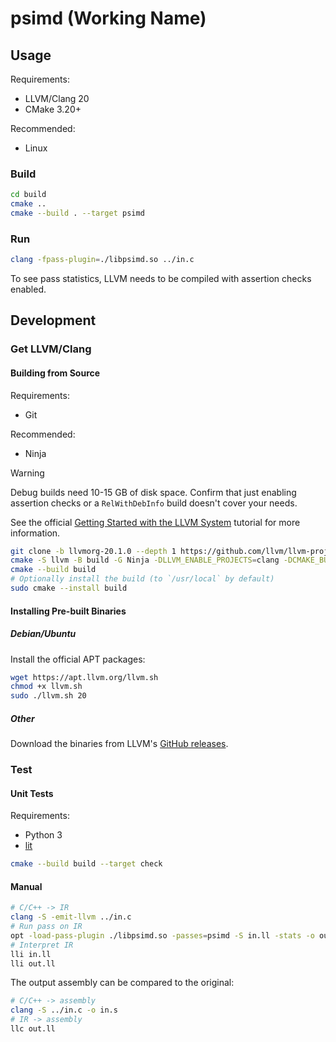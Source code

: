 # psimd (Working Name)

## Usage

Requirements:
- LLVM/Clang 20
- CMake 3.20+

Recommended:
- Linux

### Build

```bash
cd build
cmake ..
cmake --build . --target psimd
```

### Run

```bash
clang -fpass-plugin=./libpsimd.so ../in.c
```

To see pass statistics, LLVM needs to be compiled with assertion checks enabled.

## Development

### Get LLVM/Clang

#### Building from Source

Requirements:
- Git

Recommended:
- Ninja

> [!WARNING]
> Debug builds need 10-15 GB of disk space. Confirm that just enabling assertion
> checks or a `RelWithDebInfo` build doesn't cover your needs.

See the official
[Getting Started with the LLVM System](https://llvm.org/docs/GettingStarted.html)
tutorial for more information.

```bash
git clone -b llvmorg-20.1.0 --depth 1 https://github.com/llvm/llvm-project
cmake -S llvm -B build -G Ninja -DLLVM_ENABLE_PROJECTS=clang -DCMAKE_BUILD_TYPE=Release -DLLVM_ENABLE_ASSERTIONS=ON
cmake --build build
# Optionally install the build (to `/usr/local` by default)
sudo cmake --install build
```

#### Installing Pre-built Binaries

##### Debian/Ubuntu

Install the official APT packages:

```bash
wget https://apt.llvm.org/llvm.sh
chmod +x llvm.sh
sudo ./llvm.sh 20
```

##### Other

Download the binaries from LLVM's
[GitHub releases](https://github.com/llvm/llvm-project/tree/llvmorg-20.1.0).

### Test

#### Unit Tests

Requirements:
- Python 3
- [lit](https://pypi.org/project/lit/)

```bash
cmake --build build --target check
```

#### Manual

```bash
# C/C++ -> IR
clang -S -emit-llvm ../in.c
# Run pass on IR
opt -load-pass-plugin ./libpsimd.so -passes=psimd -S in.ll -stats -o out.ll
# Interpret IR
lli in.ll
lli out.ll
```

The output assembly can be compared to the original:

```bash
# C/C++ -> assembly
clang -S ../in.c -o in.s
# IR -> assembly
llc out.ll
```
